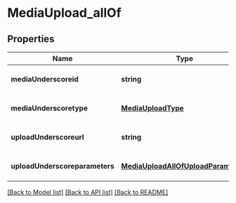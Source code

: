 # MediaUpload_allOf

## Properties
Name | Type | Description | Notes
------------ | ------------- | ------------- | -------------
**mediaUnderscoreid** | **string** |  | [optional] [default to null]
**mediaUnderscoretype** | [**MediaUploadType**](MediaUploadType.md) |  | [optional] [default to null]
**uploadUnderscoreurl** | **string** |  | [optional] [default to null]
**uploadUnderscoreparameters** | [**MediaUploadAllOfUploadParameters**](MediaUploadAllOfUploadParameters.md) |  | [optional] [default to null]

[[Back to Model list]](../README.md#documentation-for-models) [[Back to API list]](../README.md#documentation-for-api-endpoints) [[Back to README]](../README.md)


